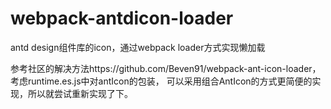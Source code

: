 # webpack-antdicon-loader
antd design组件库的icon，通过webpack loader方式实现懒加载

参考社区的解决方法https://github.com/Beven91/webpack-ant-icon-loader，考虑runtime.es.js中对antIcon的包装，
可以采用组合AntIcon的方式更简便的实现，所以就尝试重新实现了下。
